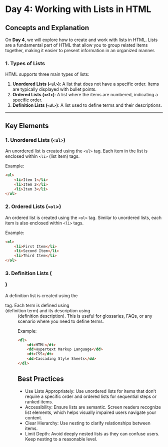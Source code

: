 # Day 4: Working with Lists in HTML

## Concepts and Explanation
On **Day 4**, we will explore how to create and work with lists in HTML. Lists are a fundamental part of HTML that allow you to group related items together, making it easier to present information in an organized manner.

### 1. Types of Lists
HTML supports three main types of lists:

1. **Unordered Lists (`<ul>`)**: A list that does not have a specific order. Items are typically displayed with bullet points.
2. **Ordered Lists (`<ol>`)**: A list where the items are numbered, indicating a specific order.
3. **Definition Lists (`<dl>`)**: A list used to define terms and their descriptions.

---

## Key Elements

### 1. Unordered Lists (`<ul>`)
An unordered list is created using the `<ul>` tag. Each item in the list is enclosed within `<li>` (list item) tags.

Example:
```html
<ul>
    <li>Item 1</li>
    <li>Item 2</li>
    <li>Item 3</li>
</ul>
```

### 2. Ordered Lists (`<ol`>)
An ordered list is created using the `<ol>` tag. Similar to unordered lists, each item is also enclosed within `<li>` tags.

Example:

```html
<ol>
    <li>First Item</li>
    <li>Second Item</li>
    <li>Third Item</li>
</ol>
```

### 3. Definition Lists (<dl>)
A definition list is created using the <dl> tag. Each term is defined using <dt> (definition term) and its description using <dd> (definition description).
This is useful for glossaries, FAQs, or any scenario where you need to define terms.

Example:

```html
<dl>
    <dt>HTML</dt>
    <dd>Hypertext Markup Language</dd>
    <dt>CSS</dt>
    <dd>Cascading Style Sheets</dd>
</dl>
```

## Best Practices
- Use Lists Appropriately: Use unordered lists for items that don’t require a specific order and ordered lists for sequential steps or ranked items.
- Accessibility: Ensure lists are semantic. Screen readers recognize list elements, which helps visually impaired users navigate your content.
- Clear Hierarchy: Use nesting to clarify relationships between items.
- Limit Depth: Avoid deeply nested lists as they can confuse users. Keep nesting to a reasonable level.
